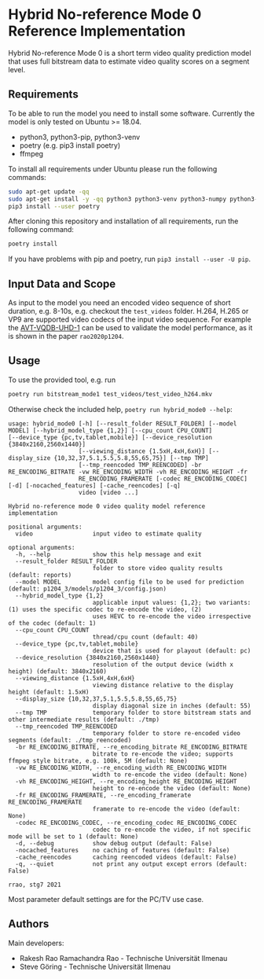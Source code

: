 # Hybrid No-reference Mode 0 Reference Implementation
Hybrid No-reference Mode 0 is a short term video quality prediction model that uses full bitstream data to estimate video quality scores on a segment level.

## Requirements
To be able to run the model you need to install some software.
Currently the model is only tested on Ubuntu >= 18.04.

* python3, python3-pip, python3-venv
* poetry (e.g. pip3 install poetry)
* ffmpeg

To install all requirements under Ubuntu please run the following commands:

```bash
sudo apt-get update -qq
sudo apt-get install -y -qq python3 python3-venv python3-numpy python3-pip git scons ffmpeg
pip3 install --user poetry
```

After cloning this repository and installation of all requirements, run the following command:

```bash
poetry install
```

If you have problems with pip and poetry, run `pip3 install --user -U pip`.

## Input Data and Scope

As input to the model you need an encoded video sequence of short duration, e.g. 8-10s, e.g. checkout the `test_videos` folder.
H.264, H.265 or VP9 are supported video codecs of the input video sequence.
For example the [AVT-VQDB-UHD-1](https://github.com/Telecommunication-Telemedia-Assessment/AVT-VQDB-UHD-1) can be used to validate the model performance, as it is shown in the paper `rao2020p1204`.

## Usage
To use the provided tool, e.g. run
```bash
poetry run bitstream_mode1 test_videos/test_video_h264.mkv
```

Otherwise check the included help, `poetry run hybrid_mode0 --help`:
```
usage: hybrid_mode0 [-h] [--result_folder RESULT_FOLDER] [--model MODEL] [--hybrid_model_type {1,2}] [--cpu_count CPU_COUNT]                    [--device_type {pc,tv,tablet,mobile}] [--device_resolution {3840x2160,2560x1440}]
                    [--viewing_distance {1.5xH,4xH,6xH}] [--display_size {10,32,37,5.1,5.5,5.8,55,65,75}] [--tmp TMP]
                    [--tmp_reencoded TMP_REENCODED] -br RE_ENCODING_BITRATE -vw RE_ENCODING_WIDTH -vh RE_ENCODING_HEIGHT -fr
                    RE_ENCODING_FRAMERATE [-codec RE_ENCODING_CODEC] [-d] [-nocached_features] [-cache_reencodes] [-q]
                    video [video ...]

Hybrid no-reference mode 0 video quality model reference implementation

positional arguments:
  video                 input video to estimate quality

optional arguments:
  -h, --help            show this help message and exit
  --result_folder RESULT_FOLDER
                        folder to store video quality results (default: reports)
  --model MODEL         model config file to be used for prediction (default: p1204_3/models/p1204_3/config.json)
  --hybrid_model_type {1,2}
                        applicable input values: {1,2}; two variants: (1) uses the specific codec to re-encode the video, (2)
                        uses HEVC to re-encode the video irrespective of the codec (default: 1)
  --cpu_count CPU_COUNT
                        thread/cpu count (default: 40)
  --device_type {pc,tv,tablet,mobile}
                        device that is used for playout (default: pc)
  --device_resolution {3840x2160,2560x1440}
                        resolution of the output device (width x height) (default: 3840x2160)
  --viewing_distance {1.5xH,4xH,6xH}
                        viewing distance relative to the display height (default: 1.5xH)
  --display_size {10,32,37,5.1,5.5,5.8,55,65,75}
                        display diagonal size in inches (default: 55)
  --tmp TMP             temporary folder to store bitstream stats and other intermediate results (default: ./tmp)
  --tmp_reencoded TMP_REENCODED
                        temporary folder to store re-encoded video segments (default: ./tmp_reencoded)
  -br RE_ENCODING_BITRATE, --re_encoding_bitrate RE_ENCODING_BITRATE
                        bitrate to re-encode the video; supports ffmpeg style bitrate, e.g. 100k, 5M (default: None)
  -vw RE_ENCODING_WIDTH, --re_encoding_width RE_ENCODING_WIDTH
                        width to re-encode the video (default: None)
  -vh RE_ENCODING_HEIGHT, --re_encoding_height RE_ENCODING_HEIGHT
                        height to re-encode the video (default: None)
  -fr RE_ENCODING_FRAMERATE, --re_encoding_framerate RE_ENCODING_FRAMERATE
                        framerate to re-encode the video (default: None)
  -codec RE_ENCODING_CODEC, --re_encoding_codec RE_ENCODING_CODEC
                        codec to re-encode the video, if not specific mode will be set to 1 (default: None)
  -d, --debug           show debug output (default: False)
  -nocached_features    no caching of features (default: False)
  -cache_reencodes      caching reencoded videos (default: False)
  -q, --quiet           not print any output except errors (default: False)

rrao, stg7 2021

```

Most parameter default settings are for the PC/TV use case.


## Authors

Main developers:
* Rakesh Rao Ramachandra Rao - Technische Universität Ilmenau
* Steve Göring - Technische Universität Ilmenau
